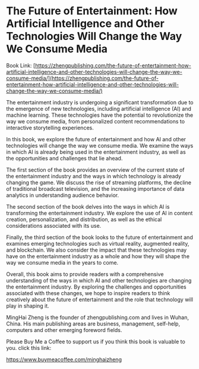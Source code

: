 # The Future of Entertainment: How Artificial Intelligence and Other Technologies Will Change the Way We Consume Media

Book Link: [https://zhengpublishing.com/the-future-of-entertainment-how-artificial-intelligence-and-other-technologies-will-change-the-way-we-consume-media/](https://zhengpublishing.com/the-future-of-entertainment-how-artificial-intelligence-and-other-technologies-will-change-the-way-we-consume-media/)

The entertainment industry is undergoing a significant transformation due to the emergence of new technologies, including artificial intelligence (AI) and machine learning. These technologies have the potential to revolutionize the way we consume media, from personalized content recommendations to interactive storytelling experiences.

In this book, we explore the future of entertainment and how AI and other technologies will change the way we consume media. We examine the ways in which AI is already being used in the entertainment industry, as well as the opportunities and challenges that lie ahead.

The first section of the book provides an overview of the current state of the entertainment industry and the ways in which technology is already changing the game. We discuss the rise of streaming platforms, the decline of traditional broadcast television, and the increasing importance of data analytics in understanding audience behavior.

The second section of the book delves into the ways in which AI is transforming the entertainment industry. We explore the use of AI in content creation, personalization, and distribution, as well as the ethical considerations associated with its use.

Finally, the third section of the book looks to the future of entertainment and examines emerging technologies such as virtual reality, augmented reality, and blockchain. We also consider the impact that these technologies may have on the entertainment industry as a whole and how they will shape the way we consume media in the years to come.

Overall, this book aims to provide readers with a comprehensive understanding of the ways in which AI and other technologies are changing the entertainment industry. By exploring the challenges and opportunities associated with these changes, we hope to inspire readers to think creatively about the future of entertainment and the role that technology will play in shaping it.

MingHai Zheng is the founder of zhengpublishing.com and lives in Wuhan, China. His main publishing areas are business, management, self-help, computers and other emerging foreword fields.

Please Buy Me a Coffee to support us if you think this book is valuable to you. click this link:

https://www.buymeacoffee.com/minghaizheng
